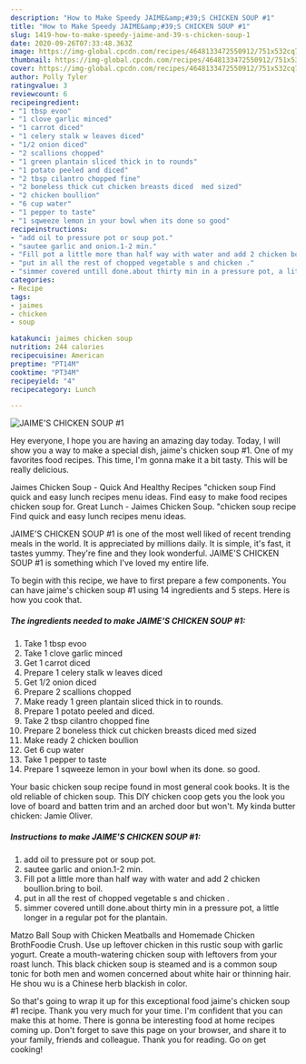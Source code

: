 ```yaml
---
description: "How to Make Speedy JAIME&amp;#39;S CHICKEN SOUP #1"
title: "How to Make Speedy JAIME&amp;#39;S CHICKEN SOUP #1"
slug: 1419-how-to-make-speedy-jaime-and-39-s-chicken-soup-1
date: 2020-09-26T07:33:48.363Z
image: https://img-global.cpcdn.com/recipes/4648133472550912/751x532cq70/jaimes-chicken-soup-1-recipe-main-photo.jpg
thumbnail: https://img-global.cpcdn.com/recipes/4648133472550912/751x532cq70/jaimes-chicken-soup-1-recipe-main-photo.jpg
cover: https://img-global.cpcdn.com/recipes/4648133472550912/751x532cq70/jaimes-chicken-soup-1-recipe-main-photo.jpg
author: Polly Tyler
ratingvalue: 3
reviewcount: 6
recipeingredient:
- "1 tbsp evoo"
- "1 clove garlic minced"
- "1 carrot diced"
- "1 celery stalk w leaves diced"
- "1/2 onion diced"
- "2 scallions chopped"
- "1 green plantain sliced thick in to rounds"
- "1 potato peeled and diced"
- "2 tbsp cilantro chopped fine"
- "2 boneless thick cut chicken breasts diced  med sized"
- "2 chicken boullion"
- "6 cup water"
- "1 pepper to taste"
- "1 sqweeze lemon in your bowl when its done so good"
recipeinstructions:
- "add oil to pressure pot or soup pot."
- "sautee garlic and onion.1-2 min."
- "Fill pot a little more than half way with water and add 2 chicken boullion.bring to boil."
- "put in all the rest of chopped vegetable s and chicken ."
- "simmer covered untill done.about thirty min in a pressure pot, a little longer in a regular pot for the plantain."
categories:
- Recipe
tags:
- jaimes
- chicken
- soup

katakunci: jaimes chicken soup 
nutrition: 244 calories
recipecuisine: American
preptime: "PT14M"
cooktime: "PT34M"
recipeyield: "4"
recipecategory: Lunch

---
```



![JAIME&#39;S CHICKEN SOUP #1](https://img-global.cpcdn.com/recipes/4648133472550912/751x532cq70/jaimes-chicken-soup-1-recipe-main-photo.jpg)

Hey everyone, I hope you are having an amazing day today. Today, I will show you a way to make a special dish, jaime&#39;s chicken soup #1. One of my favorites food recipes. This time, I'm gonna make it a bit tasty. This will be really delicious.

Jaimes Chicken Soup - Quick And Healthy Recipes &#34;chicken soup Find quick and easy lunch recipes menu ideas. Find easy to make food recipes chicken soup for. Great Lunch - Jaimes Chicken Soup. &#34;chicken soup recipe Find quick and easy lunch recipes menu ideas.

JAIME&#39;S CHICKEN SOUP #1 is one of the most well liked of recent trending meals in the world. It is appreciated by millions daily. It is simple, it's fast, it tastes yummy. They're fine and they look wonderful. JAIME&#39;S CHICKEN SOUP #1 is something which I've loved my entire life.


To begin with this recipe, we have to first prepare a few components. You can have jaime&#39;s chicken soup #1 using 14 ingredients and 5 steps. Here is how you cook that.

<!--inarticleads1-->

##### The ingredients needed to make JAIME&#39;S CHICKEN SOUP #1:

1. Take 1 tbsp evoo
1. Take 1 clove garlic minced
1. Get 1 carrot diced
1. Prepare 1 celery stalk w leaves diced
1. Get 1/2 onion diced
1. Prepare 2 scallions chopped
1. Make ready 1 green plantain sliced thick in to rounds.
1. Prepare 1 potato peeled and diced.
1. Take 2 tbsp cilantro chopped fine
1. Prepare 2 boneless thick cut chicken breasts diced  med sized
1. Make ready 2 chicken boullion
1. Get 6 cup water
1. Take 1 pepper to taste
1. Prepare 1 sqweeze lemon in your bowl when its done. so good.


Your basic chicken soup recipe found in most general cook books. It is the old reliable of chicken soup. This DIY chicken coop gets you the look you love of board and batten trim and an arched door but won&#39;t. My kinda butter chicken: Jamie Oliver. 

<!--inarticleads2-->

##### Instructions to make JAIME&#39;S CHICKEN SOUP #1:

1. add oil to pressure pot or soup pot.
1. sautee garlic and onion.1-2 min.
1. Fill pot a little more than half way with water and add 2 chicken boullion.bring to boil.
1. put in all the rest of chopped vegetable s and chicken .
1. simmer covered untill done.about thirty min in a pressure pot, a little longer in a regular pot for the plantain.


Matzo Ball Soup with Chicken Meatballs and Homemade Chicken BrothFoodie Crush. Use up leftover chicken in this rustic soup with garlic yogurt. Create a mouth-watering chicken soup with leftovers from your roast lunch. This black chicken soup is steamed and is a common soup tonic for both men and women concerned about white hair or thinning hair. He shou wu is a Chinese herb blackish in color. 

So that's going to wrap it up for this exceptional food jaime&#39;s chicken soup #1 recipe. Thank you very much for your time. I'm confident that you can make this at home. There is gonna be interesting food at home recipes coming up. Don't forget to save this page on your browser, and share it to your family, friends and colleague. Thank you for reading. Go on get cooking!
